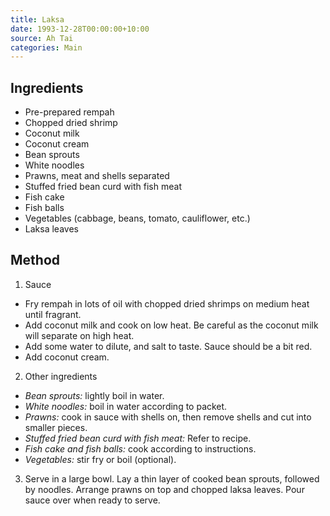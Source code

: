 ```yaml
---
title: Laksa
date: 1993-12-28T00:00:00+10:00
source: Ah Tai
categories: Main
---
```


## Ingredients
* Pre-prepared rempah
* Chopped dried shrimp
* Coconut milk
* Coconut cream
* Bean sprouts
* White noodles
* Prawns, meat and shells separated
* Stuffed fried bean curd with fish meat
* Fish cake
* Fish balls
* Vegetables (cabbage, beans, tomato, cauliflower, etc.)
* Laksa leaves

## Method
1. Sauce
  * Fry rempah in lots of oil with chopped dried shrimps on medium heat until fragrant.
  * Add coconut milk and cook on low heat. Be careful as the coconut milk will separate on high heat.
  * Add some water to dilute, and salt to taste. Sauce should be a bit red.
  * Add coconut cream.
2. Other ingredients
  * *Bean sprouts:* lightly boil in water.
  * *White noodles:* boil in water according to packet.
  * *Prawns:* cook in sauce with shells on, then remove shells and cut into smaller pieces.
  * *Stuffed fried bean curd with fish meat:* Refer to recipe.
  * *Fish cake and fish balls:* cook according to instructions.
  * *Vegetables:* stir fry or boil (optional).
3. Serve in a large bowl. Lay a thin layer of cooked bean sprouts, followed by noodles. Arrange prawns on top and chopped laksa leaves. Pour sauce over when ready to serve.
